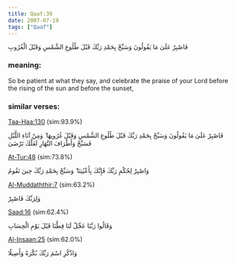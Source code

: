 ```yaml
---
title: Qaaf:39
date: 2007-07-19
tags: ["Qaaf"]
---
```

فَاصْبِرْ عَلَىٰ مَا يَقُولُونَ وَسَبِّحْ بِحَمْدِ رَبِّكَ قَبْلَ طُلُوعِ الشَّمْسِ وَقَبْلَ الْغُرُوبِ
### meaning: 
So be patient at what they say, and celebrate the praise of your Lord before the rising of the sun and before the sunset,
### similar verses: 

[Taa-Haa:130](/20/130) (sim:93.9%)

فَاصْبِرْ عَلَىٰ مَا يَقُولُونَ وَسَبِّحْ بِحَمْدِ رَبِّكَ قَبْلَ طُلُوعِ الشَّمْسِ وَقَبْلَ غُرُوبِهَا ۖ وَمِنْ آنَاءِ اللَّيْلِ فَسَبِّحْ وَأَطْرَافَ النَّهَارِ لَعَلَّكَ تَرْضَىٰ

[At-Tur:48](/52/48) (sim:73.8%)

وَاصْبِرْ لِحُكْمِ رَبِّكَ فَإِنَّكَ بِأَعْيُنِنَا ۖ وَسَبِّحْ بِحَمْدِ رَبِّكَ حِينَ تَقُومُ

[Al-Muddaththir:7](/74/7) (sim:63.2%)

وَلِرَبِّكَ فَاصْبِرْ

[Saad:16](/38/16) (sim:62.4%)

وَقَالُوا رَبَّنَا عَجِّلْ لَنَا قِطَّنَا قَبْلَ يَوْمِ الْحِسَابِ

[Al-Insaan:25](/76/25) (sim:62.0%)

وَاذْكُرِ اسْمَ رَبِّكَ بُكْرَةً وَأَصِيلًا
